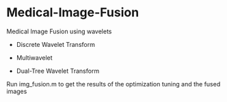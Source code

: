 # Medical-Image-Fusion
Medical Image Fusion using wavelets

- Discrete Wavelet Transform

- Multiwavelet

- Dual-Tree Wavelet Transform

Run img_fusion.m to get the results of the optimization tuning and the fused images
